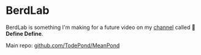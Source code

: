 # BerdLab
BerdLab is something I'm making for a future video on my [channel](https://youtube.com/c/todepond) called 📕 **Define Define**.

Main repo: [github.com/TodePond/MeanPond](https://github.com/TodePond/MeanPond)
